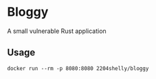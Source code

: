 
# Bloggy

A small vulnerable Rust application

## Usage

```
docker run --rm -p 8080:8080 2204shelly/bloggy
```
